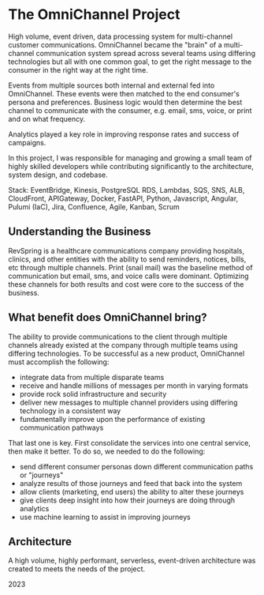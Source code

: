 # The OmniChannel Project
High volume, event driven, data processing system for multi-channel customer communications.  OmniChannel became the "brain" of a multi-channel communication system spread across several teams using differing technologies but all with one common goal, to get the right message to the consumer in the right way at the right time.

Events from multiple sources both internal and external fed into OmniChannel.  These events were then matched to the end consumer's persona and preferences.  Business logic would then determine the best channel to communicate with the consumer, e.g. email, sms, voice, or print and on what frequency.

Analytics played a key role in improving response rates and success of campaigns.

In this project, I was responsible for managing and growing a small team of highly skilled developers while contributing significantly to the architecture, system design, and codebase.

Stack: EventBridge, Kinesis, PostgreSQL RDS, Lambdas, SQS, SNS, ALB, CloudFront, APIGateway, Docker, FastAPI, Python, Javascript, Angular, Pulumi (IaC), Jira, Confluence, Agile, Kanban, Scrum

## Understanding the Business

RevSpring is a healthcare communications company providing hospitals, clinics, and other entities with the ability to send reminders, notices, bills, etc through multiple channels.  Print (snail mail) was the baseline method of communication but email, sms, and voice calls were dominant.  Optimizing these channels for both results and cost were core to the success of the business.

## What benefit does OmniChannel bring?

The ability to provide communications to the client through multiple channels already existed at the company through multiple teams using differing technologies.  To be successful as a new product, OmniChannel must accomplish the following:

- integrate data from multiple disparate teams
- receive and handle millions of messages per month in varying formats
- provide rock solid infrastructure and security
- deliver new messages to multiple channel providers using differing technology in a consistent way
- fundamentally improve upon the performance of existing communication pathways

That last one is key.  First consolidate the services into one central service, then make it better.  To do so, we needed to do the following:

- send different consumer personas down different communication paths or "journeys"
- analyze results of those journeys and feed that back into the system
- allow clients (marketing, end users) the ability to alter these journeys
- give clients deep insight into how their journeys are doing through analytics
- use machine learning to assist in improving journeys

## Architecture

A high volume, highly performant, serverless, event-driven architecture was created to meets the needs of the project.
<!--
![Event Driven Architecture](images/architecture.png)
|:--:| 
| *All architecture is built and managed through Pulumi/Python for IaC.* |
-->
2023
